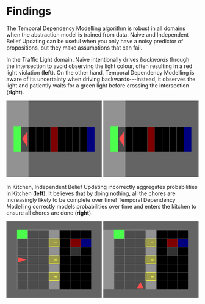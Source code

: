 # Findings

The Temporal Dependency Modelling algorithm is robust in all domains when the abstraction model is trained from data. Naive and Independent Belief Updating can be useful when you only have a noisy predictor of propositions, but they make assumptions that can fail.

In the Traffic Light domain, Naive intentionally drives *backwards* through the intersection to avoid observing the light colour, often resulting in a red light violation (**left**). On the other hand, Temporal Dependency Modelling
is aware of its uncertainty when driving backwards---instead, it observes the light and patiently waits for a green light before crossing the intersection (**right**).

<img src="naive_traffic.gif" width="250" height="200"> <img src="tdm_traffic.gif" width="250" height="200"> 

In Kitchen, Independent Belief Updating incorrectly aggregates probabilities in Kitchen (**left**). It believes that by doing nothing, all the chores are increasingly likely to be complete over time! Temporal Dependency Modelling
correctly models probabilities over time and enters the kitchen to ensure all chores are done (**right**).

<img src="ibu_kitchen.gif" width="250" height="200"> <img src="tdm_kitchen.gif" width="250" height="200">
